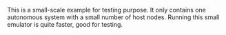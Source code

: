 
This is a small-scale example for testing purpose. It only contains
one autonomous system with a small number of host nodes. 
Running this small emulator is quite faster, good for testing. 
